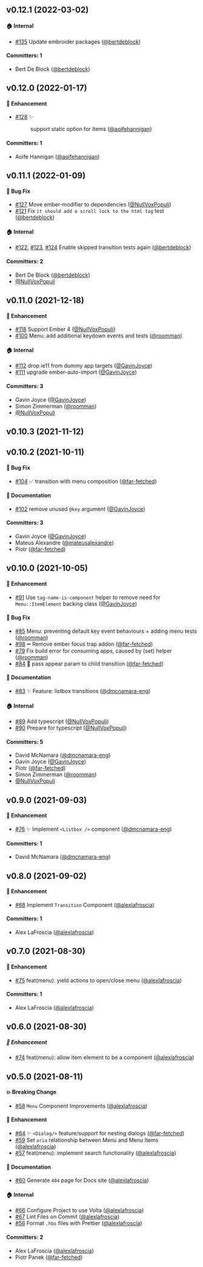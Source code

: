 ## v0.12.1 (2022-03-02)

#### :house: Internal

- [#135](https://github.com/GavinJoyce/ember-headlessui/pull/135) Update embroider packages ([@bertdeblock](https://github.com/bertdeblock))

#### Committers: 1

- Bert De Block ([@bertdeblock](https://github.com/bertdeblock))

## v0.12.0 (2022-01-17)

#### :rocket: Enhancement

- [#128](https://github.com/GavinJoyce/ember-headlessui/pull/128) ✨ <Menu /> support static option for Items ([@aoifehannigan](https://github.com/aoifehannigan))

#### Committers: 1

- Aoife Hannigan ([@aoifehannigan](https://github.com/aoifehannigan))

## v0.11.1 (2022-01-09)

#### :bug: Bug Fix

- [#127](https://github.com/GavinJoyce/ember-headlessui/pull/127) Move ember-modifier to dependencies ([@NullVoxPopuli](https://github.com/NullVoxPopuli))
- [#121](https://github.com/GavinJoyce/ember-headlessui/pull/121) Fix `it should add a scroll lock to the html tag` test ([@bertdeblock](https://github.com/bertdeblock))

#### :house: Internal

- [#122](https://github.com/GavinJoyce/ember-headlessui/pull/122), [#123](https://github.com/GavinJoyce/ember-headlessui/pull/123), [#124](https://github.com/GavinJoyce/ember-headlessui/pull/124) Enable skipped transition tests again ([@bertdeblock](https://github.com/bertdeblock))

#### Committers: 2

- Bert De Block ([@bertdeblock](https://github.com/bertdeblock))
- [@NullVoxPopuli](https://github.com/NullVoxPopuli)

## v0.11.0 (2021-12-18)

#### :rocket: Enhancement

- [#118](https://github.com/GavinJoyce/ember-headlessui/pull/118) Support Ember 4 ([@NullVoxPopuli](https://github.com/NullVoxPopuli))
- [#100](https://github.com/GavinJoyce/ember-headlessui/pull/100) Menu: add additional keydown events and tests ([@roomman](https://github.com/roomman))

#### :house: Internal

- [#112](https://github.com/GavinJoyce/ember-headlessui/pull/112) drop ie11 from dummy app targets ([@GavinJoyce](https://github.com/GavinJoyce))
- [#111](https://github.com/GavinJoyce/ember-headlessui/pull/111) upgrade ember-auto-import ([@GavinJoyce](https://github.com/GavinJoyce))

#### Committers: 3

- Gavin Joyce ([@GavinJoyce](https://github.com/GavinJoyce))
- Simon Zimmerman ([@roomman](https://github.com/roomman))
- [@NullVoxPopuli](https://github.com/NullVoxPopuli)

## v0.10.3 (2021-11-12)

## v0.10.2 (2021-10-11)

#### :bug: Bug Fix

- [#104](https://github.com/GavinJoyce/ember-headlessui/pull/104) ✅ transition with menu composition ([@far-fetched](https://github.com/far-fetched))

#### :memo: Documentation

- [#102](https://github.com/GavinJoyce/ember-headlessui/pull/102) remove unused `@key` argument ([@GavinJoyce](https://github.com/GavinJoyce))

#### Committers: 3

- Gavin Joyce ([@GavinJoyce](https://github.com/GavinJoyce))
- Mateus Alexandre ([@mateusalexandre](https://github.com/mateusalexandre))
- Piotr ([@far-fetched](https://github.com/far-fetched))

## v0.10.0 (2021-10-05)

#### :rocket: Enhancement

- [#91](https://github.com/GavinJoyce/ember-headlessui/pull/91) Use `tag-name-is-component` helper to remove need for `Menu::ItemElement` backing class ([@GavinJoyce](https://github.com/GavinJoyce))

#### :bug: Bug Fix

- [#85](https://github.com/GavinJoyce/ember-headlessui/pull/85) Menu: preventing default key event behaviours + adding menu tests ([@roomman](https://github.com/roomman))
- [#98](https://github.com/GavinJoyce/ember-headlessui/pull/98) ➖ Remove ember focus trap addon ([@far-fetched](https://github.com/far-fetched))
- [#79](https://github.com/GavinJoyce/ember-headlessui/pull/79) Fix build error for consuming apps, caused by (set) helper ([@roomman](https://github.com/roomman))
- [#84](https://github.com/GavinJoyce/ember-headlessui/pull/84) 🐛 <Transition> pass appear param to child transition ([@far-fetched](https://github.com/far-fetched))

#### :memo: Documentation

- [#83](https://github.com/GavinJoyce/ember-headlessui/pull/83) ✨ Feature: listbox transitions ([@dmcnamara-eng](https://github.com/dmcnamara-eng))

#### :house: Internal

- [#89](https://github.com/GavinJoyce/ember-headlessui/pull/89) Add typescript ([@NullVoxPopuli](https://github.com/NullVoxPopuli))
- [#90](https://github.com/GavinJoyce/ember-headlessui/pull/90) Prepare for typescript ([@NullVoxPopuli](https://github.com/NullVoxPopuli))

#### Committers: 5

- David McNamara ([@dmcnamara-eng](https://github.com/dmcnamara-eng))
- Gavin Joyce ([@GavinJoyce](https://github.com/GavinJoyce))
- Piotr ([@far-fetched](https://github.com/far-fetched))
- Simon Zimmerman ([@roomman](https://github.com/roomman))
- [@NullVoxPopuli](https://github.com/NullVoxPopuli)

## v0.9.0 (2021-09-03)

#### :rocket: Enhancement

- [#76](https://github.com/GavinJoyce/ember-headlessui/pull/76) ✨ Implement `<Listbox />` component ([@dmcnamara-eng](https://github.com/dmcnamara-eng))

#### Committers: 1

- David McNamara ([@dmcnamara-eng](https://github.com/dmcnamara-eng))

## v0.8.0 (2021-09-02)

#### :rocket: Enhancement

- [#68](https://github.com/GavinJoyce/ember-headlessui/pull/68) Implement `Transition` Component ([@alexlafroscia](https://github.com/alexlafroscia))

#### Committers: 1

- Alex LaFroscia ([@alexlafroscia](https://github.com/alexlafroscia))

## v0.7.0 (2021-08-30)

#### :rocket: Enhancement

- [#75](https://github.com/GavinJoyce/ember-headlessui/pull/75) feat(menu): yield actions to open/close menu ([@alexlafroscia](https://github.com/alexlafroscia))

#### Committers: 1

- Alex LaFroscia ([@alexlafroscia](https://github.com/alexlafroscia))

## v0.6.0 (2021-08-30)

##### :rocket: Enhancement

- [#74](https://github.com/GavinJoyce/ember-headlessui/pull/74) feat(menu): allow item element to be a component ([@alexlafroscia](https://github.com/alexlafroscia))

## v0.5.0 (2021-08-11)

#### :boom: Breaking Change

- [#58](https://github.com/GavinJoyce/ember-headlessui/pull/58) `Menu` Component Improvements ([@alexlafroscia](https://github.com/alexlafroscia))

#### :rocket: Enhancement

- [#64](https://github.com/GavinJoyce/ember-headlessui/pull/64) ✨ `<Dialog/>` feature/support for nesting dialogs ([@far-fetched](https://github.com/far-fetched))
- [#59](https://github.com/GavinJoyce/ember-headlessui/pull/59) Set `aria` relationship between Menu and Menu Items ([@alexlafroscia](https://github.com/alexlafroscia))
- [#57](https://github.com/GavinJoyce/ember-headlessui/pull/57) feat(menu): implement search functionality ([@alexlafroscia](https://github.com/alexlafroscia))

#### :memo: Documentation

- [#60](https://github.com/GavinJoyce/ember-headlessui/pull/60) Generate `404` page for Docs site ([@alexlafroscia](https://github.com/alexlafroscia))

#### :house: Internal

- [#66](https://github.com/GavinJoyce/ember-headlessui/pull/66) Configure Project to use Volta ([@alexlafroscia](https://github.com/alexlafroscia))
- [#67](https://github.com/GavinJoyce/ember-headlessui/pull/67) Lint Files on Commit ([@alexlafroscia](https://github.com/alexlafroscia))
- [#56](https://github.com/GavinJoyce/ember-headlessui/pull/56) Format `.hbs` files with Prettier ([@alexlafroscia](https://github.com/alexlafroscia))

#### Committers: 2

- Alex LaFroscia ([@alexlafroscia](https://github.com/alexlafroscia))
- Piotr Panek ([@far-fetched](https://github.com/far-fetched))
